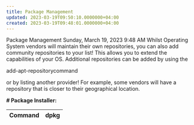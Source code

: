 ```yaml
---
title: Package Management
updated: 2023-03-19T09:50:10.0000000+04:00
created: 2023-03-19T09:48:01.0000000+04:00
---
```


Package Management
Sunday, March 19, 2023
9:48 AM
Whilst Operating System vendors will maintain their own repositories, you can also add community repositories to your list! This allows you to extend the capabilities of your OS. Additional repositories can be added by using the

add-apt-repositorycommand

or by listing another provider! For example, some vendors will have a repository that is closer to their geographical location.

**\# Package Installer:**

| Command | dpkg |
|---------|------|
